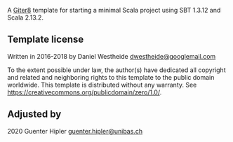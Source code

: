 A [Giter8][g8] template for starting a minimal Scala project using SBT 1.3.12 and Scala 2.13.2.

Template license
----------------
Written in 2016-2018 by Daniel Westheide <dwestheide@googlemail.com>

To the extent possible under law, the author(s) have dedicated all copyright and related
and neighboring rights to this template to the public domain worldwide.
This template is distributed without any warranty. See <https://creativecommons.org/publicdomain/zero/1.0/>.

[g8]: http://www.foundweekends.org/giter8/

Adjusted by
------------

2020 Guenter Hipler <guenter.hipler@unibas.ch>
